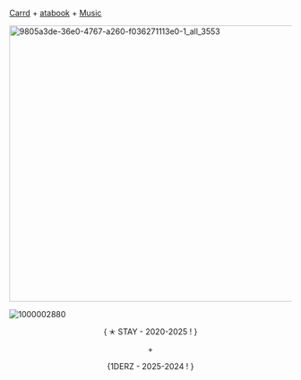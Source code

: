 [Carrd](https://ateezuhyrha.carrd.com) + [atabook](https://chr1stmas3ve1.atabook.org) + [Music](https://whatwouldyoudo.straw.page)

<img width="736" height="493" alt="9805a3de-36e0-4767-a260-f036271113e0-1_all_3553" src="https://github.com/user-attachments/assets/2074068f-bcfd-4b99-a3e8-bd23a2cf8f21" />




![1000002880](https://github.com/user-attachments/assets/da0cf8c1-895b-4888-a4f8-45b1acf36039)

 <p align="center">{ ✭ STAY - 2020-2025 ! } </p>
    <p align="center">+</p>
    
  <p align="center">{1DERZ - 2025-2024 ! }
  </p>

